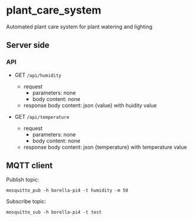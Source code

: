 # plant_care_system
Automated plant care system for plant watering and lighting

## Server side

### API

- GET `/api/humidity`
  - request
    - parameters: none
    - body content: none
  - response body content: json {value} with huidity value


- GET `/api/temperature`
  - request
    - parameters: none
    - body content: none
  - response body content: json {temperature} with temperature value



## MQTT client

Publish topic:
```
mosquitto_pub -h borella-pi4 -t humidity -m 50
```

Subscribe topic:
```
mosquitto_sub -h borella-pi4 -t test
```